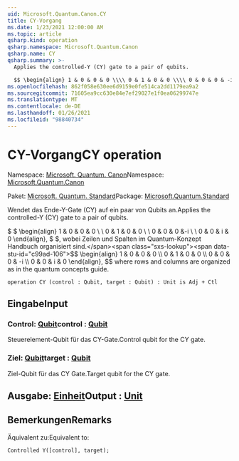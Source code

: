 ```yaml
---
uid: Microsoft.Quantum.Canon.CY
title: CY-Vorgang
ms.date: 1/23/2021 12:00:00 AM
ms.topic: article
qsharp.kind: operation
qsharp.namespace: Microsoft.Quantum.Canon
qsharp.name: CY
qsharp.summary: >-
  Applies the controlled-Y (CY) gate to a pair of qubits.

  $$ \begin{align} 1 & 0 & 0 & 0 \\\\ 0 & 1 & 0 & 0 \\\\ 0 & 0 & 0 & -i \\\\ 0 & 0 & i & 0 \end{align}, $$ where rows and columns are organized as in the quantum concepts guide.
ms.openlocfilehash: 862f058e630ee6d9159e0fe514ca2dd1179ea9a2
ms.sourcegitcommit: 71605ea9cc630e84e7ef29027e1f0ea06299747e
ms.translationtype: MT
ms.contentlocale: de-DE
ms.lasthandoff: 01/26/2021
ms.locfileid: "98840734"
---
```

# <a name="cy-operation"></a><span data-ttu-id="c99ad-102">CY-Vorgang</span><span class="sxs-lookup"><span data-stu-id="c99ad-102">CY operation</span></span>

<span data-ttu-id="c99ad-103">Namespace: [Microsoft. Quantum. Canon](xref:Microsoft.Quantum.Canon)</span><span class="sxs-lookup"><span data-stu-id="c99ad-103">Namespace: [Microsoft.Quantum.Canon](xref:Microsoft.Quantum.Canon)</span></span>

<span data-ttu-id="c99ad-104">Paket: [Microsoft. Quantum. Standard](https://nuget.org/packages/Microsoft.Quantum.Standard)</span><span class="sxs-lookup"><span data-stu-id="c99ad-104">Package: [Microsoft.Quantum.Standard](https://nuget.org/packages/Microsoft.Quantum.Standard)</span></span>


<span data-ttu-id="c99ad-105">Wendet das Ende-Y-Gate (CY) auf ein paar von Qubits an.</span><span class="sxs-lookup"><span data-stu-id="c99ad-105">Applies the controlled-Y (CY) gate to a pair of qubits.</span></span>

<span data-ttu-id="c99ad-106">$ $ \begin{align} 1 & 0 & 0 & 0 \\ \\ 0 & 1 & 0 & 0 \\ \\ 0 & 0 & 0 &-i \\ \\ 0 & 0 & i & 0 \end{align}, $ $, wobei Zeilen und Spalten im Quantum-Konzept Handbuch organisiert sind.</span><span class="sxs-lookup"><span data-stu-id="c99ad-106">$$ \begin{align} 1 & 0 & 0 & 0 \\\\ 0 & 1 & 0 & 0 \\\\ 0 & 0 & 0 & -i \\\\ 0 & 0 & i & 0 \end{align}, $$ where rows and columns are organized as in the quantum concepts guide.</span></span>

```qsharp
operation CY (control : Qubit, target : Qubit) : Unit is Adj + Ctl
```


## <a name="input"></a><span data-ttu-id="c99ad-107">Eingabe</span><span class="sxs-lookup"><span data-stu-id="c99ad-107">Input</span></span>

### <a name="control--qubit"></a><span data-ttu-id="c99ad-108">Control: [Qubit](xref:microsoft.quantum.lang-ref.qubit)</span><span class="sxs-lookup"><span data-stu-id="c99ad-108">control : [Qubit](xref:microsoft.quantum.lang-ref.qubit)</span></span>

<span data-ttu-id="c99ad-109">Steuerelement-Qubit für das CY-Gate.</span><span class="sxs-lookup"><span data-stu-id="c99ad-109">Control qubit for the CY gate.</span></span>


### <a name="target--qubit"></a><span data-ttu-id="c99ad-110">Ziel: [Qubit](xref:microsoft.quantum.lang-ref.qubit)</span><span class="sxs-lookup"><span data-stu-id="c99ad-110">target : [Qubit](xref:microsoft.quantum.lang-ref.qubit)</span></span>

<span data-ttu-id="c99ad-111">Ziel-Qubit für das CY Gate.</span><span class="sxs-lookup"><span data-stu-id="c99ad-111">Target qubit for the CY gate.</span></span>



## <a name="output--unit"></a><span data-ttu-id="c99ad-112">Ausgabe: [Einheit](xref:microsoft.quantum.lang-ref.unit)</span><span class="sxs-lookup"><span data-stu-id="c99ad-112">Output : [Unit](xref:microsoft.quantum.lang-ref.unit)</span></span>



## <a name="remarks"></a><span data-ttu-id="c99ad-113">Bemerkungen</span><span class="sxs-lookup"><span data-stu-id="c99ad-113">Remarks</span></span>

<span data-ttu-id="c99ad-114">Äquivalent zu:</span><span class="sxs-lookup"><span data-stu-id="c99ad-114">Equivalent to:</span></span>

```qsharp
Controlled Y([control], target);
```